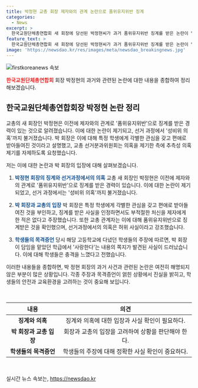 ```yaml
---
title: 박정현 교총 회장 제자와의 관계 논란으로 품위유지위반 징계
categories:
  - News
excerpt: >
  한국교원단체총연합회 새 회장에 당선된 박정현씨가 과거 품위유지위반 징계를 받은 논란이 일고 있다. 2013년 고등학교에서 담임을 맡았을 당시 학생에게 쪽지를 보내 사랑한다는 내용이 담겨있었는데, 이에 대한 논란이 제기되고 있다. 박신임 회장은 학생에게 편애를 보인 것을 부정하고, 선거 과정에서도 의혹이 제기되었지만, 교총 측은 이를 부인하고 있다. 
feature_text: >
  한국교원단체총연합회 새 회장에 당선된 박정현씨가 과거 품위유지위반 징계를 받은 논란이 일고 있다. 2013년 고등학교에서 담임을 맡았을 당시 학생에게 쪽지를 보내 사랑한다는 내용이 담겨있었는데, 이에 대한 논란이 제기되고 있다. 박신임 회장은 학생에게 편애를 보인 것을 부정하고, 선거 과정에서도 의혹이 제기되었지만, 교총 측은 이를 부인하고 있다. 
image: 'https://newsdao.kr/res/images/meta/newsdao_breakingnews.jpg'
---
```


<p><img src="https://newsdao.kr/res/images/meta/newsdao_breakingnews.jpg" alt="firstkoreanews 속보" /></p>

<p><b><span style="color: #ee2323;">한국교원단체총연합회</span></b> 회장 박정현의 과거와 관련된 논란에 대한 내용을 종합하여 정리해보겠습니다.</p>

<h2 data-ke-size="size26">한국교원단체총연합회장 박정현 논란 정리</h2>

<p>교총의 새 회장인 박정현은 이전에 제자와의 관계로 '품위유지위반'으로 징계를 받은 경력이 있는 것으로 알려졌습니다. 이에 대한 논란이 제기되고, 선거 과정에서 '성비위 의혹'까지 불거졌습니다. 박 회장은 이에 대해 특정 학생에게 각별한 관심을 갖고 편애로 받아들여진 것이라고 설명했고, 교총 선거분과위원회는 의혹을 제기한 측에 추측성 의혹제기를 자제하도록 요청했습니다.</p>

<p>저는 이에 대한 논란과 박 회장의 입장에 대해 살펴보겠습니다. </p>

<ol>
<li><p><b><span style="color: #1a5490;">박정현 회장의 징계와 선거과정에서의 의혹</span></b>
교총 새 회장인 박정현은 이전에 제자와의 관계로 '품위유지위반'으로 징계를 받은 경력이 있습니다. 이에 대한 논란이 제기되었고, 선거 과정에서는 '성비위 의혹'까지 불거졌습니다.</p></li>
<li><p><b><span style="color: #1a5490;">박 회장과 교총의 입장</span></b>
박 회장은 특정 학생에게 각별한 관심을 갖고 편애로 받아들여진 것을 부인하고, 징계를 받은 사실을 인정하면서도 부적절한 처신을 제자에게 한 적은 없다고 주장했습니다. 또한 교총 관계자는 이에 대해 품위유지위반으로 징계받은 것을 확인했으며, 선거과정에서의 의혹은 허위 사실이라고 강조했습니다.</p></li>
<li><p><b><span style="color: #1a5490;">학생들의 목격증언</span></b>
당시 해당 고등학교에 다녔던 학생들의 주장에 따르면, 박 회장이 담임을 맡았던 학급에서 '사랑한다'는 내용의 쪽지가 발견된 사실이 드러났습니다. 이에 대해 학생들은 충격을 느꼈다고 전했습니다.</p></li>
</ol>

<p>이러한 내용들을 종합하면, 박 정현 회장의 과거 사건과 관련된 논란은 여전히 해명되지 않은 부분이 많은 상황입니다. 각종 주장과 목격증언이 얽힌 상황에서 진실을 밝히고, 학생들의 안전과 교육환경을 고려하는 것이 중요해 보입니다.</p>

<p data-ke-size="size16">&nbsp;</p>

<table>
    <thead>
        <tr>
            <th>내용</th>
            <th>의견</th>
        </tr>
    </thead>
    <tbody>
        <tr>
            <td style="text-align: center; height: 17px;"><b>징계와 의혹</b></td>
            <td style="text-align: center; height: 17px;">징계와 의혹에 대한 입장과 사실 확인이 필요하다.</td>
        </tr>
        <tr>
            <td style="text-align: center; height: 17px;"><b>박 회장과 교총 입장</b></td>
            <td style="text-align: center; height: 17px;">회장과 교총의 입장을 고려하여 상황을 판단해야 한다.</td>
        </tr>
        <tr>
            <td style="text-align: center; height: 17px;"><b>학생들의 목격증언</b></td>
            <td style="text-align: center; height: 17px;">학생들의 주장에 대해 정확한 사실 확인이 중요하다.</td>
        </tr>
    </tbody>
</table>

<p data-ke-size="size16">&nbsp;</p>
실시간 뉴스 속보는, <a href="https://newsdao.kr" rel="dofollow">https://newsdao.kr</a>


